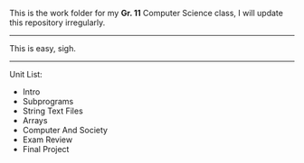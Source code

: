 This is the work folder for my **Gr. 11** Computer Science class, I will update this repository irregularly.

***

This is easy, sigh.

***

Unit List:

*   Intro
*   Subprograms
*   String Text Files
*	Arrays
*	Computer And Society
*	Exam Review
*	Final Project